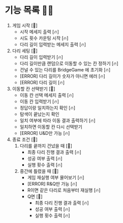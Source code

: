 # 기능 목록 🌟🔥
1. 게임 시작 [🌟]
   - 시작 메세지 출력 [🔥]
   - 시도 횟수 카운팅 시작 [🔥]
   - 다리 길이 입력받는 메세지 출력 [🔥]
2. 다리 세팅 [🌟]
   - 다리 길이 입력받기 [🔥]
   - 다리 길이만큼 랜덤으로 이동할 수 있는 칸 정하기 [🔥]
   - 건널 수 있는 다리를 BridgeGame 에 초기화 [🔥]
   - [ERROR] 다리 길이가 숫자가 아니면 에러 [🔥]
   - [ERROR] 다리 길이 [🔥]
3. 이동할 칸 선택받기 [🌟]
   - 이동 칸 선택 메세지 출력 [🔥]
   - 이동 칸 입력받기 [🔥]
   - 정답이랑 일치하는지 확인 [🔥]
   - 탐색이 끝났는지 확인
   - 일치 여부에 따라 이동 결과 출력하기 [🔥]
   - 일치하면 이동할 칸 다시 선택받기
   - [ERROR] U&D만 가능 [🔥]
5. 종료 조건 [🌟]
   1. 다리를 끝까지 건넜을 때 [🌟]
      - 최종 다리 진행 결과 출력 [🔥]
      - 성공 여부 출력 [🔥]
      - 실행 횟수 출력 [🔥]
   2. 중간에 틀렸을 때 [🌟]
      - 게임 재실행 여부 물어보기 [🔥]
      - [ERROR] R&Q만 가능 [🔥]
      - R이면 같은 다리로 처음부터 재실행 [🔥]
      - Q면 [🌟]
        - 최종 다리 진행 결과 출력 [🔥]
        - 성공 여부 출력 [🔥]
        - 실행 횟수 출력 [🔥]